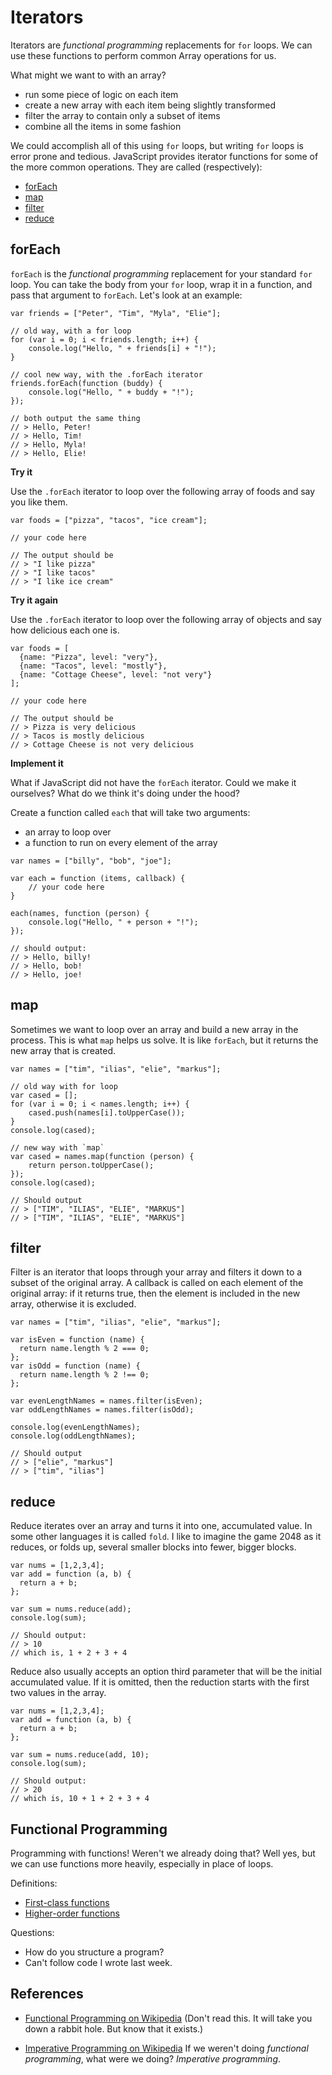 Iterators
=========

Iterators are _functional programming_ replacements for `for`
loops. We can use these functions to perform common Array operations
for us.

What might we want to with an array?

- run some piece of logic on each item
- create a new array with each item being slightly transformed
- filter the array to contain only a subset of items
- combine all the items in some fashion

We could accomplish all of this using `for` loops, but writing `for`
loops is error prone and tedious. JavaScript provides iterator
functions for some of the more common operations. They are called
(respectively):

- [forEach](https://developer.mozilla.org/en-US/docs/Web/JavaScript/Reference/Global_Objects/Array/forEach)
- [map](https://developer.mozilla.org/en-US/docs/Web/JavaScript/Reference/Global_Objects/Array/map)
- [filter](https://developer.mozilla.org/en-US/docs/Web/JavaScript/Reference/Global_Objects/Array/filter)
- [reduce](https://developer.mozilla.org/en-US/docs/Web/JavaScript/Reference/Global_Objects/Array/Reduce)

forEach
-------

`forEach` is the _functional programming_ replacement for your standard
`for` loop.  You can take the body from your `for` loop, wrap it in
a function, and pass that argument to `forEach`. Let's look at an
example:

```
var friends = ["Peter", "Tim", "Myla", "Elie"];

// old way, with a for loop
for (var i = 0; i < friends.length; i++) {
    console.log("Hello, " + friends[i] + "!");
}

// cool new way, with the .forEach iterator
friends.forEach(function (buddy) {
    console.log("Hello, " + buddy + "!");
});

// both output the same thing
// > Hello, Peter!
// > Hello, Tim!
// > Hello, Myla!
// > Hello, Elie!
```

__Try it__

Use the `.forEach` iterator to loop over the following
array of foods and say you like them.

```
var foods = ["pizza", "tacos", "ice cream"];

// your code here

// The output should be
// > "I like pizza"
// > "I like tacos"
// > "I like ice cream"
```

__Try it again__

Use the `.forEach` iterator to loop over the following
array of objects and say how delicious each one is.

```
var foods = [
  {name: "Pizza", level: "very"},
  {name: "Tacos", level: "mostly"},
  {name: "Cottage Cheese", level: "not very"}
];

// your code here

// The output should be
// > Pizza is very delicious
// > Tacos is mostly delicious
// > Cottage Cheese is not very delicious
```

__Implement it__

What if JavaScript did not have the `forEach` iterator.
Could we make it ourselves? What do we think it's doing under the
hood?

Create a function called `each` that will take two arguments:

- an array to loop over
- a function to run on every element of the array

```
var names = ["billy", "bob", "joe"];

var each = function (items, callback) {
    // your code here
}

each(names, function (person) {
    console.log("Hello, " + person + "!");
});

// should output:
// > Hello, billy!
// > Hello, bob!
// > Hello, joe!
```

map
---

Sometimes we want to loop over an array and build a new array in the
process. This is what `map` helps us solve. It is like `forEach`, but
it returns the new array that is created.

```
var names = ["tim", "ilias", "elie", "markus"];

// old way with for loop
var cased = [];
for (var i = 0; i < names.length; i++) {
    cased.push(names[i].toUpperCase());
}
console.log(cased);

// new way with `map`
var cased = names.map(function (person) {
    return person.toUpperCase();
});
console.log(cased);

// Should output
// > ["TIM", "ILIAS", "ELIE", "MARKUS"]
// > ["TIM", "ILIAS", "ELIE", "MARKUS"]
```

filter
------

Filter is an iterator that loops through your array and filters it
down to a subset of the original array. A callback is called on each
element of the original array: if it returns true, then the element is
included in the new array, otherwise it is excluded.

```
var names = ["tim", "ilias", "elie", "markus"];

var isEven = function (name) {
  return name.length % 2 === 0;
};
var isOdd = function (name) {
  return name.length % 2 !== 0;
};

var evenLengthNames = names.filter(isEven);
var oddLengthNames = names.filter(isOdd);

console.log(evenLengthNames);
console.log(oddLengthNames);

// Should output
// > ["elie", "markus"]
// > ["tim", "ilias"]
```

reduce
------

Reduce iterates over an array and turns it into one, accumulated
value. In some other languages it is called `fold`. I like to imagine
the game 2048 as it reduces, or folds up, several smaller blocks into
fewer, bigger blocks.

```
var nums = [1,2,3,4];
var add = function (a, b) {
  return a + b;
};

var sum = nums.reduce(add);
console.log(sum);

// Should output:
// > 10
// which is, 1 + 2 + 3 + 4
```

Reduce also usually accepts an option third parameter that will be the
initial accumulated value. If it is omitted, then the reduction starts
with the first two values in the array.

```
var nums = [1,2,3,4];
var add = function (a, b) {
  return a + b;
};

var sum = nums.reduce(add, 10);
console.log(sum);

// Should output:
// > 20
// which is, 10 + 1 + 2 + 3 + 4
```

Functional Programming
----------------------

Programming with functions! Weren't we already doing that?
Well yes, but we can use functions more heavily, especially in place
of loops.

Definitions:

- [First-class functions](http://en.wikipedia.org/wiki/First-class_function)
- [Higher-order functions](http://en.wikipedia.org/wiki/Higher-order_function)


Questions:

- How do you structure a program?
- Can't follow code I wrote last week.

References
----------

- [Functional Programming on Wikipedia](http://en.wikipedia.org/wiki/Functional_programming)
  (Don't read this.  It will take you down a rabbit hole. But know
  that it exists.)

- [Imperative Programming on Wikipedia](http://en.wikipedia.org/wiki/Imperative_programming)
  If we weren't doing _functional programming_, what were we doing?
  _Imperative programming_.




